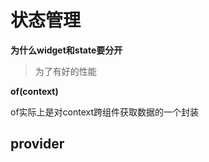 # 状态管理

**为什么widget和state要分开**

> 为了有好的性能



**of(context)**

of实际上是对context跨组件获取数据的一个封装

## provider

